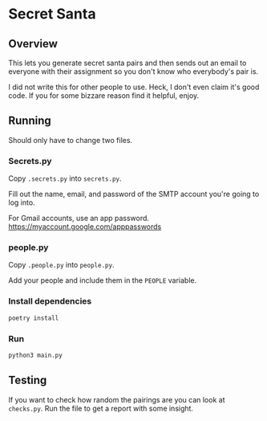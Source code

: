 # Secret Santa

## Overview

This lets you generate secret santa pairs and then sends out an email to everyone with their assignment so you don't know who everybody's pair is.

I did not write this for other people to use. Heck, I don't even claim it's good code. If you for some bizzare reason find it helpful, enjoy. 

## Running

Should only have to change two files.

### Secrets.py

Copy `.secrets.py` into `secrets.py`.

Fill out the name, email, and password of the SMTP account you're going to log into.

For Gmail accounts, use an app password.
https://myaccount.google.com/apppasswords

### people.py

Copy `.people.py` into `people.py`.

Add your people and include them in the `PEOPLE` variable.

### Install dependencies

```bash
poetry install
```

### Run

```bash
python3 main.py
```

## Testing

If you want to check how random the pairings are you can look at `checks.py`. Run the file to get a report with some insight.